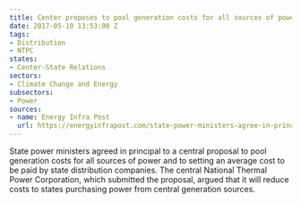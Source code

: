 ```yaml
---
title: Center proposes to pool generation costs for all sources of power
date: 2017-05-10 13:53:00 Z
tags:
- Distribution
- NTPC
states:
- Center-State Relations
sectors:
- Climate Change and Energy
subsectors:
- Power
sources:
- name: Energy Infra Post
  url: https://energyinfrapost.com/state-power-ministers-agree-in-principal-to-ntpcs-proposal-to-pool-power-and-rationalise-tariffs/
---
```


State power ministers agreed in principal to a central proposal to pool generation costs for all sources of power and to setting an average cost to be paid by state distribution companies. The central National Thermal Power Corporation, which submitted the proposal, argued that it will reduce costs to states purchasing power from central generation sources.
